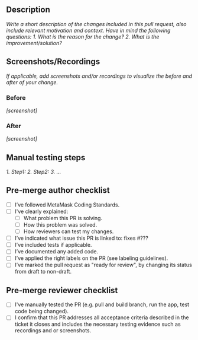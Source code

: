 ## **Description**
_Write a short description of the changes included in this pull request, also include relevant motivation and context. Have in mind the following questions:_
_1. What is the reason for the change?_
_2. What is the improvement/solution?_

## **Screenshots/Recordings**

_If applicable, add screenshots and/or recordings to visualize the before and after of your change._

### **Before**

_[screenshot]_

### **After**

_[screenshot]_

## **Manual testing steps**

_1. Step1:_
_2. Step2:_
_3. ..._

## **Pre-merge author checklist**

- [ ] I’ve followed MetaMask Coding Standards.
- [ ] I've clearly explained:
  - [ ] What problem this PR is solving.
  - [ ] How this problem was solved.
  - [ ] How reviewers can test my changes.
- [ ] I’ve indicated what issue this PR is linked to: fixes #???
- [ ] I’ve included tests if applicable.
- [ ] I’ve documented any added code.
- [ ] I’ve applied the right labels on the PR (see labeling guidelines).
- [ ] I’ve marked the pull request as "ready for review", by changing its status from draft to non-draft.

## **Pre-merge reviewer checklist**

- [ ] I've manually tested the PR (e.g. pull and build branch, run the app, test code being changed).
- [ ] I confirm that this PR addresses all acceptance criteria described in the ticket it closes and includes the necessary testing evidence such as recordings and or screenshots.
